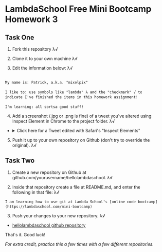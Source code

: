 # LambdaSchool Free Mini Bootcamp Homework 3 #

## Task One ##

1. Fork this repository λ√

2. Clone it to your own machine λ√

3. Edit the information below: λ√


```

My name is: Patrick, a.k.a. "mixelpix"

I like to: use symbols like "lambda" λ and the "checkmark" √ to indicate I've finished the items in this homework assignment!

I'm learning: all sortsa good stuff!

```

4. Add a screenshot (.jpg or .png is fine) of a tweet you've altered using Inspect Element in Chrome to the project folder. λ√  
  - <details><summary>Click here for a Tweet edited with Safari's "Inspect Elements"</summary><img src="https://github.com/mixelpixel/lswebhomework3/blob/master/Inspect_Element_mods.png"></details>  

5. Push it up to your own repository on Github (don't try to override the original). λ√

## Task Two ##

1. Create a new repository on Github at github.com/yourusername/hellolambdaschool. λ√

2. Inside that repository create a file at README.md, and enter the following in that file: λ√

```
I am learning how to use git at Lambda School's [online code bootcamp](https://lambdaschool.com/mini-bootcamp)
```

3. Push your changes to your new repository. λ√
 - [hellolambdaschool github repository](https://github.com/mixelpixel/hellolambdaschool)

That's it. Good luck!

*For extra credit, practice this a few times with a few different repositories.*
